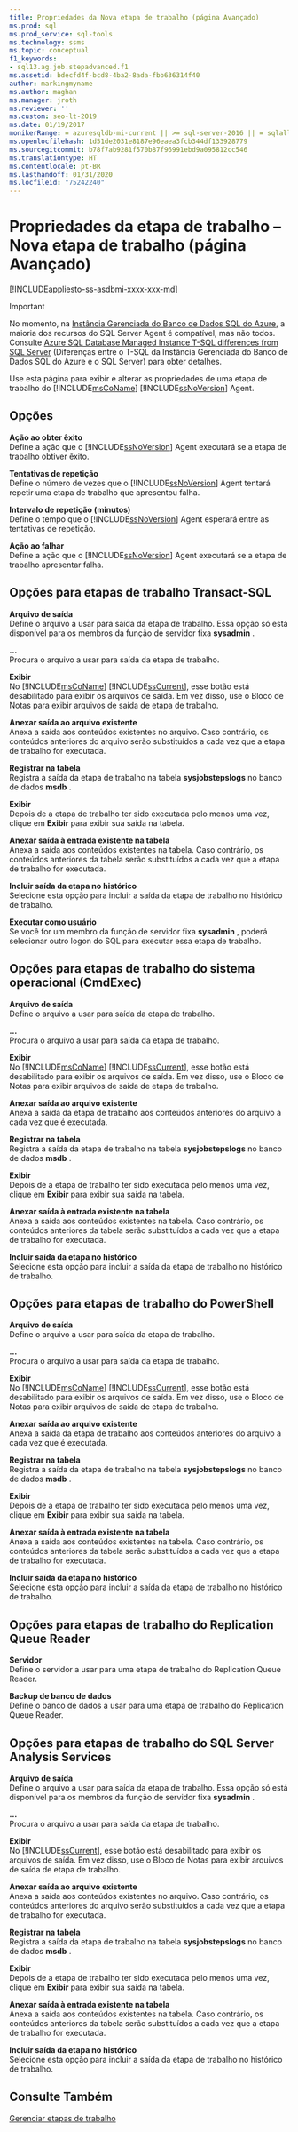 ```yaml
---
title: Propriedades da Nova etapa de trabalho (página Avançado)
ms.prod: sql
ms.prod_service: sql-tools
ms.technology: ssms
ms.topic: conceptual
f1_keywords:
- sql13.ag.job.stepadvanced.f1
ms.assetid: bdecfd4f-bcd8-4ba2-8ada-fbb636314f40
author: markingmyname
ms.author: maghan
ms.manager: jroth
ms.reviewer: ''
ms.custom: seo-lt-2019
ms.date: 01/19/2017
monikerRange: = azuresqldb-mi-current || >= sql-server-2016 || = sqlallproducts-allversions
ms.openlocfilehash: 1d51de2031e8187e96eaea3fcb344df133928779
ms.sourcegitcommit: b78f7ab9281f570b87f96991ebd9a095812cc546
ms.translationtype: HT
ms.contentlocale: pt-BR
ms.lasthandoff: 01/31/2020
ms.locfileid: "75242240"
---
```

# <a name="job-step-properties---new-job-step-advanced-page"></a>Propriedades da etapa de trabalho – Nova etapa de trabalho (página Avançado)

[!INCLUDE[appliesto-ss-asdbmi-xxxx-xxx-md](../../includes/appliesto-ss-asdbmi-xxxx-xxx-md.md)]

> [!IMPORTANT]  
> No momento, na [Instância Gerenciada do Banco de Dados SQL do Azure](https://docs.microsoft.com/azure/sql-database/sql-database-managed-instance), a maioria dos recursos do SQL Server Agent é compatível, mas não todos. Consulte [Azure SQL Database Managed Instance T-SQL differences from SQL Server](https://docs.microsoft.com/azure/sql-database/sql-database-managed-instance-transact-sql-information#sql-server-agent) (Diferenças entre o T-SQL da Instância Gerenciada do Banco de Dados SQL do Azure e o SQL Server) para obter detalhes.

Use esta página para exibir e alterar as propriedades de uma etapa de trabalho do [!INCLUDE[msCoName](../../includes/msconame_md.md)] [!INCLUDE[ssNoVersion](../../includes/ssnoversion-md.md)] Agent.  
  
## <a name="options"></a>Opções  
**Ação ao obter êxito**  
Define a ação que o [!INCLUDE[ssNoVersion](../../includes/ssnoversion-md.md)] Agent executará se a etapa de trabalho obtiver êxito.  
  
**Tentativas de repetição**  
Define o número de vezes que o [!INCLUDE[ssNoVersion](../../includes/ssnoversion-md.md)] Agent tentará repetir uma etapa de trabalho que apresentou falha.  
  
**Intervalo de repetição (minutos)**  
Define o tempo que o [!INCLUDE[ssNoVersion](../../includes/ssnoversion-md.md)] Agent esperará entre as tentativas de repetição.  
  
**Ação ao falhar**  
Define a ação que o [!INCLUDE[ssNoVersion](../../includes/ssnoversion-md.md)] Agent executará se a etapa de trabalho apresentar falha.  
  
## <a name="options-for-transact-sql-job-steps"></a>Opções para etapas de trabalho Transact-SQL  
**Arquivo de saída**  
Define o arquivo a usar para saída da etapa de trabalho. Essa opção só está disponível para os membros da função de servidor fixa **sysadmin** .  
  
**...**  
Procura o arquivo a usar para saída da etapa de trabalho.  
  
**Exibir**  
No [!INCLUDE[msCoName](../../includes/msconame_md.md)] [!INCLUDE[ssCurrent](../../includes/sscurrent-md.md)], esse botão está desabilitado para exibir os arquivos de saída. Em vez disso, use o Bloco de Notas para exibir arquivos de saída de etapa de trabalho.  
  
**Anexar saída ao arquivo existente**  
Anexa a saída aos conteúdos existentes no arquivo. Caso contrário, os conteúdos anteriores do arquivo serão substituídos a cada vez que a etapa de trabalho for executada.  
  
**Registrar na tabela**  
Registra a saída da etapa de trabalho na tabela **sysjobstepslogs** no banco de dados **msdb** .  
  
**Exibir**  
Depois de a etapa de trabalho ter sido executada pelo menos uma vez, clique em **Exibir** para exibir sua saída na tabela.  
  
**Anexar saída à entrada existente na tabela**  
Anexa a saída aos conteúdos existentes na tabela. Caso contrário, os conteúdos anteriores da tabela serão substituídos a cada vez que a etapa de trabalho for executada.  
  
**Incluir saída da etapa no histórico**  
Selecione esta opção para incluir a saída da etapa de trabalho no histórico de trabalho.  
  
**Executar como usuário**  
Se você for um membro da função de servidor fixa **sysadmin** , poderá selecionar outro logon do SQL para executar essa etapa de trabalho.  
  
## <a name="options-for-operating-system-cmdexec-job-steps"></a>Opções para etapas de trabalho do sistema operacional (CmdExec)  
**Arquivo de saída**  
Define o arquivo a usar para saída da etapa de trabalho.  
  
**...**  
Procura o arquivo a usar para saída da etapa de trabalho.  
  
**Exibir**  
No [!INCLUDE[msCoName](../../includes/msconame_md.md)] [!INCLUDE[ssCurrent](../../includes/sscurrent-md.md)], esse botão está desabilitado para exibir os arquivos de saída. Em vez disso, use o Bloco de Notas para exibir arquivos de saída de etapa de trabalho.  
  
**Anexar saída ao arquivo existente**  
Anexa a saída da etapa de trabalho aos conteúdos anteriores do arquivo a cada vez que é executada.  
  
**Registrar na tabela**  
Registra a saída da etapa de trabalho na tabela **sysjobstepslogs** no banco de dados **msdb** .  
  
**Exibir**  
Depois de a etapa de trabalho ter sido executada pelo menos uma vez, clique em **Exibir** para exibir sua saída na tabela.  
  
**Anexar saída à entrada existente na tabela**  
Anexa a saída aos conteúdos existentes na tabela. Caso contrário, os conteúdos anteriores da tabela serão substituídos a cada vez que a etapa de trabalho for executada.  
  
**Incluir saída da etapa no histórico**  
Selecione esta opção para incluir a saída da etapa de trabalho no histórico de trabalho.  
  
## <a name="options-for-powershell-job-steps"></a>Opções para etapas de trabalho do PowerShell  
**Arquivo de saída**  
Define o arquivo a usar para saída da etapa de trabalho.  
  
**...**  
Procura o arquivo a usar para saída da etapa de trabalho.  
  
**Exibir**  
No [!INCLUDE[msCoName](../../includes/msconame_md.md)] [!INCLUDE[ssCurrent](../../includes/sscurrent-md.md)], esse botão está desabilitado para exibir os arquivos de saída. Em vez disso, use o Bloco de Notas para exibir arquivos de saída de etapa de trabalho.  
  
**Anexar saída ao arquivo existente**  
Anexa a saída da etapa de trabalho aos conteúdos anteriores do arquivo a cada vez que é executada.  
  
**Registrar na tabela**  
Registra a saída da etapa de trabalho na tabela **sysjobstepslogs** no banco de dados **msdb** .  
  
**Exibir**  
Depois de a etapa de trabalho ter sido executada pelo menos uma vez, clique em **Exibir** para exibir sua saída na tabela.  
  
**Anexar saída à entrada existente na tabela**  
Anexa a saída aos conteúdos existentes na tabela. Caso contrário, os conteúdos anteriores da tabela serão substituídos a cada vez que a etapa de trabalho for executada.  
  
**Incluir saída da etapa no histórico**  
Selecione esta opção para incluir a saída da etapa de trabalho no histórico de trabalho.  
  
## <a name="options-for-replication-queue-reader-job-steps"></a>Opções para etapas de trabalho do Replication Queue Reader  
**Servidor**  
Define o servidor a usar para uma etapa de trabalho do Replication Queue Reader.  
  
**Backup de banco de dados**  
Define o banco de dados a usar para uma etapa de trabalho do Replication Queue Reader.  
  
## <a name="options-for-sql-server-analysis-services-job-steps"></a>Opções para etapas de trabalho do SQL Server Analysis Services  
**Arquivo de saída**  
Define o arquivo a usar para saída da etapa de trabalho. Essa opção só está disponível para os membros da função de servidor fixa **sysadmin** .  
  
**...**  
Procura o arquivo a usar para saída da etapa de trabalho.  
  
**Exibir**  
No [!INCLUDE[ssCurrent](../../includes/sscurrent-md.md)], esse botão está desabilitado para exibir os arquivos de saída. Em vez disso, use o Bloco de Notas para exibir arquivos de saída de etapa de trabalho.  
  
**Anexar saída ao arquivo existente**  
Anexa a saída aos conteúdos existentes no arquivo. Caso contrário, os conteúdos anteriores do arquivo serão substituídos a cada vez que a etapa de trabalho for executada.  
  
**Registrar na tabela**  
Registra a saída da etapa de trabalho na tabela **sysjobstepslogs** no banco de dados **msdb** .  
  
**Exibir**  
Depois de a etapa de trabalho ter sido executada pelo menos uma vez, clique em **Exibir** para exibir sua saída na tabela.  
  
**Anexar saída à entrada existente na tabela**  
Anexa a saída aos conteúdos existentes na tabela. Caso contrário, os conteúdos anteriores da tabela serão substituídos a cada vez que a etapa de trabalho for executada.  
  
**Incluir saída da etapa no histórico**  
Selecione esta opção para incluir a saída da etapa de trabalho no histórico de trabalho.  
  
## <a name="see-also"></a>Consulte Também  
[Gerenciar etapas de trabalho](../../ssms/agent/manage-job-steps.md)  
  
